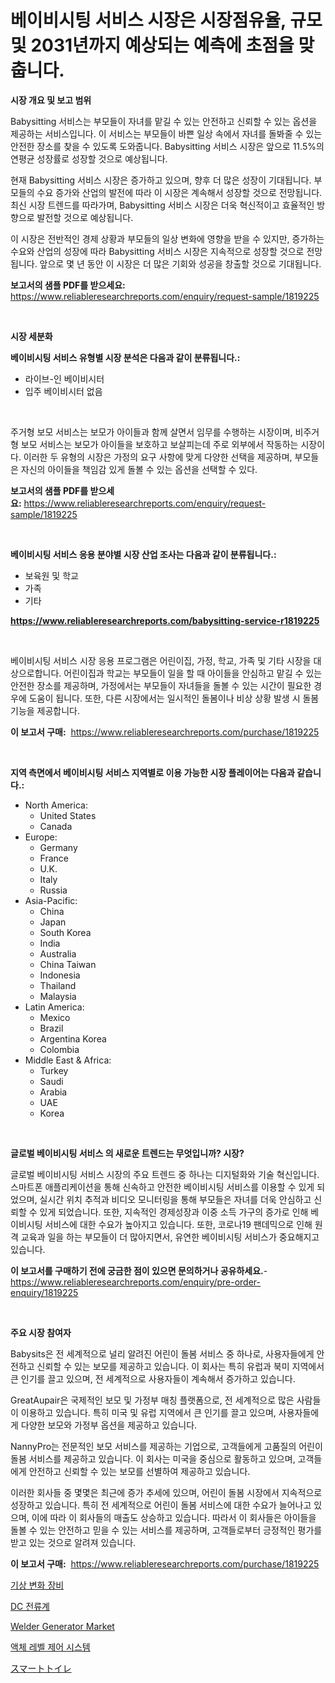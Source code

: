 <p><h1>베이비시팅 서비스 시장은 시장점유율, 규모 및 2031년까지 예상되는 예측에 초점을 맞춥니다.</h1></p><p><strong>시장 개요 및 보고 범위</strong></p>
<p><p>Babysitting 서비스는 부모들이 자녀를 맡길 수 있는 안전하고 신뢰할 수 있는 옵션을 제공하는 서비스입니다. 이 서비스는 부모들이 바쁜 일상 속에서 자녀를 돌봐줄 수 있는 안전한 장소를 찾을 수 있도록 도와줍니다. Babysitting 서비스 시장은 앞으로 11.5%의 연평균 성장률로 성장할 것으로 예상됩니다.</p><p>현재 Babysitting 서비스 시장은 증가하고 있으며, 향후 더 많은 성장이 기대됩니다. 부모들의 수요 증가와 산업의 발전에 따라 이 시장은 계속해서 성장할 것으로 전망됩니다. 최신 시장 트렌드를 따라가며, Babysitting 서비스 시장은 더욱 혁신적이고 효율적인 방향으로 발전할 것으로 예상됩니다.</p><p>이 시장은 전반적인 경제 상황과 부모들의 일상 변화에 영향을 받을 수 있지만, 증가하는 수요와 산업의 성장에 따라 Babysitting 서비스 시장은 지속적으로 성장할 것으로 전망됩니다. 앞으로 몇 년 동안 이 시장은 더 많은 기회와 성공을 창출할 것으로 기대됩니다.</p></p>
<p><strong>보고서의 샘플 PDF를 받으세요:</strong> <a href="https://www.reliableresearchreports.com/enquiry/request-sample/1819225">https://www.reliableresearchreports.com/enquiry/request-sample/1819225</a></p>
<p>&nbsp;</p>
<p><strong>시장 세분화</strong></p>
<p><strong>베이비시팅 서비스 유형별 시장 분석은 다음과 같이 분류됩니다.:</strong></p>
<p><ul><li>라이브-인 베이비시터</li><li>입주 베이비시터 없음</li></ul></p>
<p>&nbsp;</p>
<p><p>주거형 보모 서비스는 보모가 아이들과 함께 살면서 임무를 수행하는 시장이며, 비주거형 보모 서비스는 보모가 아이들을 보호하고 보살피는데 주로 외부에서 작동하는 시장이다. 이러한 두 유형의 시장은 가정의 요구 사항에 맞게 다양한 선택을 제공하며, 부모들은 자신의 아이들을 책임감 있게 돌볼 수 있는 옵션을 선택할 수 있다.</p></p>
<p><strong>보고서의 샘플 PDF를 받으세요:</strong>&nbsp;<a href="https://www.reliableresearchreports.com/enquiry/request-sample/1819225">https://www.reliableresearchreports.com/enquiry/request-sample/1819225</a></p>
<p>&nbsp;</p>
<p><strong> 베이비시팅 서비스 응용 분야별 시장 산업 조사는 다음과 같이 분류됩니다.:</strong></p>
<p><ul><li>보육원 및 학교</li><li>가족</li><li>기타</li></ul></p>
<p><strong><a href="https://www.reliableresearchreports.com/babysitting-service-r1819225">https://www.reliableresearchreports.com/babysitting-service-r1819225</a></strong></p>
<p>&nbsp;</p>
<p><p>베이비시팅 서비스 시장 응용 프로그램은 어린이집, 가정, 학교, 가족 및 기타 시장을 대상으로합니다. 어린이집과 학교는 부모들이 일을 할 때 아이들을 안심하고 맡길 수 있는 안전한 장소를 제공하며, 가정에서는 부모들이 자녀들을 돌볼 수 있는 시간이 필요한 경우에 도움이 됩니다. 또한, 다른 시장에서는 일시적인 돌봄이나 비상 상황 발생 시 돌봄 기능을 제공합니다.</p></p>
<p><strong>이 보고서 구매:</strong>&nbsp; <a href="https://www.reliableresearchreports.com/purchase/1819225">https://www.reliableresearchreports.com/purchase/1819225</a></p>
<p>&nbsp;</p>
<p><strong>지역 측면에서 베이비시팅 서비스 지역별로 이용 가능한 시장 플레이어는 다음과 같습니다.:</strong></p>
<p><ul>
    <li>
        North America:
        <ul>
            <li>United States</li>
            <li>Canada</li>
        </ul>
    </li>
    <li>
        Europe:
        <ul>
            <li>Germany</li>
            <li>France</li>
            <li>U.K.</li>
            <li>Italy</li>
            <li>Russia</li>
        </ul>
    </li>
    <li>
        Asia-Pacific:
        <ul>
            <li>China</li>
            <li>Japan</li>
            <li>South Korea</li>
            <li>India</li>
            <li>Australia</li>
            <li>China Taiwan</li>
            <li>Indonesia</li>
            <li>Thailand</li>
            <li>Malaysia</li>
        </ul>
    </li>
    <li>
        Latin America:
        <ul>
            <li>Mexico</li>
            <li>Brazil</li>
            <li>Argentina Korea</li>
            <li>Colombia</li>
        </ul>
    </li>
    <li>
        Middle East & Africa:
        <ul>
            <li>Turkey</li>
            <li>Saudi</li>
            <li>Arabia</li>
            <li>UAE</li>
            <li>Korea</li>
        </ul>
    </li>
    </ul></p>
<p>&nbsp;</p>
<p><strong>글로벌 베이비시팅 서비스 의 새로운 트렌드는 무엇입니까? 시장?</strong></p>
<p><p>글로벌 베이비시팅 서비스 시장의 주요 트렌드 중 하나는 디지털화와 기술 혁신입니다. 스마트폰 애플리케이션을 통해 신속하고 안전한 베이비시팅 서비스를 이용할 수 있게 되었으며, 실시간 위치 추적과 비디오 모니터링을 통해 부모들은 자녀를 더욱 안심하고 신뢰할 수 있게 되었습니다. 또한, 지속적인 경제성장과 이중 소득 가구의 증가로 인해 베이비시팅 서비스에 대한 수요가 높아지고 있습니다. 또한, 코로나19 팬데믹으로 인해 원격 교육과 일을 하는 부모들이 더 많아지면서, 유연한 베이비시팅 서비스가 중요해지고 있습니다.</p></p>
<p><strong>이 보고서를 구매하기 전에 궁금한 점이 있으면 문의하거나 공유하세요.</strong>- <a href="https://www.reliableresearchreports.com/enquiry/pre-order-enquiry/1819225">https://www.reliableresearchreports.com/enquiry/pre-order-enquiry/1819225</a></p>
<p>&nbsp;</p>
<p><strong>주요 시장 참여자</strong></p>
<p><p>Babysits은 전 세계적으로 널리 알려진 어린이 돌봄 서비스 중 하나로, 사용자들에게 안전하고 신뢰할 수 있는 보모를 제공하고 있습니다. 이 회사는 특히 유럽과 북미 지역에서 큰 인기를 끌고 있으며, 전 세계적으로 사용자들이 계속해서 증가하고 있습니다.</p><p>GreatAupair은 국제적인 보모 및 가정부 매칭 플랫폼으로, 전 세계적으로 많은 사람들이 이용하고 있습니다. 특히 미국 및 유럽 지역에서 큰 인기를 끌고 있으며, 사용자들에게 다양한 보모와 가정부 옵션을 제공하고 있습니다. </p><p>NannyPro는 전문적인 보모 서비스를 제공하는 기업으로, 고객들에게 고품질의 어린이 돌봄 서비스를 제공하고 있습니다. 이 회사는 미국을 중심으로 활동하고 있으며, 고객들에게 안전하고 신뢰할 수 있는 보모를 선별하여 제공하고 있습니다.</p><p>이러한 회사들 중 몇몇은 최근에 증가 추세에 있으며, 어린이 돌봄 시장에서 지속적으로 성장하고 있습니다. 특히 전 세계적으로 어린이 돌봄 서비스에 대한 수요가 늘어나고 있으며, 이에 따라 이 회사들의 매출도 상승하고 있습니다. 따라서 이 회사들은 아이들을 돌볼 수 있는 안전하고 믿을 수 있는 서비스를 제공하며, 고객들로부터 긍정적인 평가를 받고 있는 것으로 알려져 있습니다.</p></p>
<p><strong>이 보고서 구매:</strong>&nbsp;&nbsp;<a href="https://www.reliableresearchreports.com/purchase/1819225">https://www.reliableresearchreports.com/purchase/1819225</a></p>
<p><p><a href="https://github.com/vss5505pa7z1p/Market-Research-Report-List-1/blob/main/416437829562.md">기상 변화 장비</a></p><p><a href="https://medium.com/@estelwisozk1/dc-%EC%95%94%ED%8E%98%EC%96%B4-%EC%B8%A1%EC%A0%95%EA%B3%84-%EC%8B%9C%EC%9E%A5-%EC%84%B1%EA%B3%B5%EC%A0%81%EC%9D%B8-%EB%B9%84%EC%A6%88%EB%8B%88%EC%8A%A4-%EC%A0%84%EB%9E%B5%EC%9D%98-%EC%97%B4%EC%87%A0-2031%EB%85%84%EA%B9%8C%EC%A7%80-%EC%98%88%EC%B8%A1-7bf6b1d3bcd6">DC 전류계</a></p><p><a href="https://view.publitas.com/reportprime-1/welder-generator-market-size-cagr-trends-2024-2030/">Welder Generator Market</a></p><p><a href="https://github.com/FelipeGrrady654556/Market-Research-Report-List-1/blob/main/270699029563.md">액체 레벨 제어 시스템</a></p><p><a href="https://medium.com/@matteills7854/%E3%82%B9%E3%83%9E%E3%83%BC%E3%83%88%E3%83%88%E3%82%A4%E3%83%AC%E5%B8%82%E5%A0%B4%E3%83%AC%E3%83%9D%E3%83%BC%E3%83%88%E3%81%AF-%E3%81%93%E3%81%AE%E5%B8%82%E5%A0%B4%E3%81%AE%E6%9C%80%E6%96%B0%E3%81%AE%E3%83%88%E3%83%AC%E3%83%B3%E3%83%89%E3%81%A8%E6%88%90%E9%95%B7%E6%A9%9F%E4%BC%9A%E3%82%92%E6%98%8E%E3%82%89%E3%81%8B%E3%81%AB%E3%81%97%E3%81%BE%E3%81%99-bd610b3b788d">スマートトイレ</a></p></p>